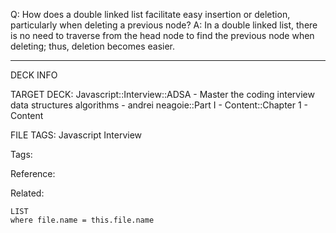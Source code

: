 Q: How does a double linked list facilitate easy insertion or deletion, particularly when deleting a previous node?
A: In a double linked list, there is no need to traverse from the head node to find the previous node when deleting; thus, deletion becomes easier.
<!--ID: 1689972344687-->



---

DECK INFO

TARGET DECK: Javascript::Interview::ADSA - Master the coding interview data structures algorithms - andrei neagoie::Part I - Content::Chapter 1 - Content

FILE TAGS: Javascript Interview

Tags:

Reference:

Related:

```dataview
LIST
where file.name = this.file.name
```
